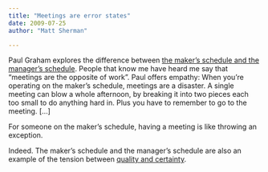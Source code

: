 ```yaml
---
title: "Meetings are error states"
date: 2009-07-25
author: "Matt Sherman"

---
```


Paul Graham explores the difference between [the maker’s schedule and the manager’s schedule](http://www.paulgraham.com/makersschedule.html). People that know me have heard me say that “meetings are the opposite of work”. Paul offers empathy:
When you’re operating on the maker’s schedule, meetings are a disaster. A single meeting can blow a whole afternoon, by breaking it into two pieces each too small to do anything hard in. Plus you have to remember to go to the meeting. […]   

For someone on the maker’s schedule, having a meeting is like throwing an exception.

Indeed. The maker’s schedule and the manager’s schedule are also an example of the tension between [quality and certainty](/blog/post/Known-and-unknown-unknowns.aspx).
